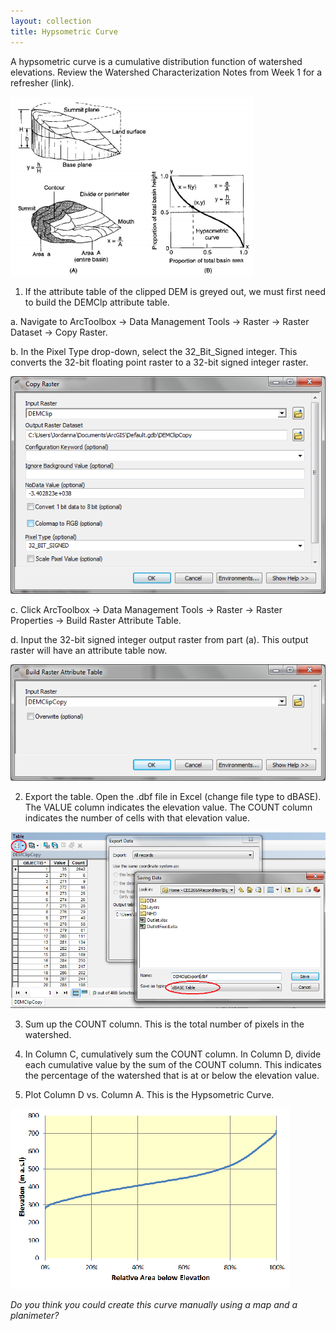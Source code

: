 ```yaml
---
layout: collection
title: Hypsometric Curve
---
```


A hypsometric curve is a cumulative distribution function of watershed elevations. Review the Watershed Characterization Notes from Week 1 for a refresher (link).

<a href="/pictures/HypsometricCurve.png"><img src="/pictures/HypsometricCurve.png"></a>


1.	If the attribute table of the clipped DEM is greyed out, we must first need to build the DEMClp attribute table. 

a. Navigate to ArcToolbox &#8594; Data Management Tools &#8594; Raster &#8594; Raster Dataset &#8594; Copy Raster. 

b. In the Pixel Type drop-down, select the 32_Bit_Signed integer. This converts the 32-bit floating point raster to a 32-bit signed integer raster. 

<a href="/pictures/HypsometricCurv2.png"><img src="/pictures/HypsometricCurve2.png"></a>


c. Click ArcToolbox &#8594; Data Management Tools &#8594; Raster &#8594; Raster Properties &#8594; Build Raster Attribute Table. 

d. Input the 32-bit signed integer output raster from part (a). This output raster will have an attribute table now. 

<a href="/pictures/HypsometricCurve3.png"><img src="/pictures/HypsometricCurve3.png"></a>


2.	Export the table. Open the .dbf file in Excel (change file type to dBASE). The VALUE column indicates the elevation value. The COUNT column indicates the number of cells with that elevation value.

<a href="/pictures/HypsometricCurve4.png"><img src="/pictures/HypsometricCurve4.png"></a>

3.	Sum up the COUNT column. This is the total number of pixels in the watershed.

4.	In Column C, cumulatively sum the COUNT column. In Column D, divide each cumulative value by the sum of the COUNT column. This indicates the percentage of the watershed that is at or below the elevation value.

5.	Plot Column D vs. Column A. This is the Hypsometric Curve.  

<a href="/pictures/HypsometricCurve5.png"><img src="/pictures/HypsometricCurve5.png"></a>

*Do you think you could create this curve manually using a map and a planimeter?*
